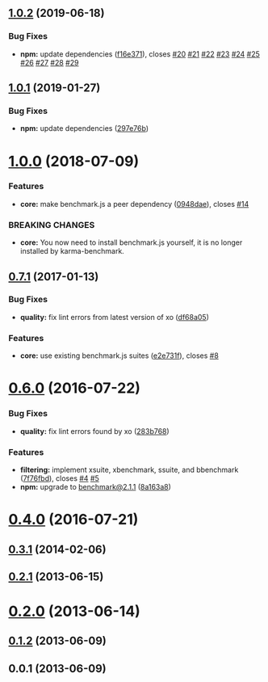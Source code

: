 ## [1.0.2](https://github.com/JamieMason/karma-benchmark/compare/1.0.1...1.0.2) (2019-06-18)

### Bug Fixes

- **npm:** update dependencies
  ([f16e371](https://github.com/JamieMason/karma-benchmark/commit/f16e371)),
  closes [#20](https://github.com/JamieMason/karma-benchmark/issues/20)
  [#21](https://github.com/JamieMason/karma-benchmark/issues/21)
  [#22](https://github.com/JamieMason/karma-benchmark/issues/22)
  [#23](https://github.com/JamieMason/karma-benchmark/issues/23)
  [#24](https://github.com/JamieMason/karma-benchmark/issues/24)
  [#25](https://github.com/JamieMason/karma-benchmark/issues/25)
  [#26](https://github.com/JamieMason/karma-benchmark/issues/26)
  [#27](https://github.com/JamieMason/karma-benchmark/issues/27)
  [#28](https://github.com/JamieMason/karma-benchmark/issues/28)
  [#29](https://github.com/JamieMason/karma-benchmark/issues/29)

## [1.0.1](https://github.com/JamieMason/karma-benchmark/compare/1.0.0...1.0.1) (2019-01-27)

### Bug Fixes

- **npm:** update dependencies
  ([297e76b](https://github.com/JamieMason/karma-benchmark/commit/297e76b))

# [1.0.0](https://github.com/JamieMason/karma-benchmark/compare/0.7.1...1.0.0) (2018-07-09)

### Features

- **core:** make benchmark.js a peer dependency
  ([0948dae](https://github.com/JamieMason/karma-benchmark/commit/0948dae)),
  closes [#14](https://github.com/JamieMason/karma-benchmark/issues/14)

### BREAKING CHANGES

- **core:** You now need to install benchmark.js yourself, it is no longer
  installed by karma-benchmark.

## [0.7.1](https://github.com/JamieMason/karma-benchmark/compare/0.6.0...0.7.1) (2017-01-13)

### Bug Fixes

- **quality:** fix lint errors from latest version of xo
  ([df68a05](https://github.com/JamieMason/karma-benchmark/commit/df68a05))

### Features

- **core:** use existing benchmark.js suites
  ([e2e731f](https://github.com/JamieMason/karma-benchmark/commit/e2e731f)),
  closes [#8](https://github.com/JamieMason/karma-benchmark/issues/8)

# [0.6.0](https://github.com/JamieMason/karma-benchmark/compare/0.4.0...0.6.0) (2016-07-22)

### Bug Fixes

- **quality:** fix lint errors found by xo
  ([283b768](https://github.com/JamieMason/karma-benchmark/commit/283b768))

### Features

- **filtering:** implement xsuite, xbenchmark, ssuite, and bbenchmark
  ([7f76fbd](https://github.com/JamieMason/karma-benchmark/commit/7f76fbd)),
  closes [#4](https://github.com/JamieMason/karma-benchmark/issues/4)
  [#5](https://github.com/JamieMason/karma-benchmark/issues/5)
- **npm:** upgrade to benchmark@2.1.1
  ([8a163a8](https://github.com/JamieMason/karma-benchmark/commit/8a163a8))

# [0.4.0](https://github.com/JamieMason/karma-benchmark/compare/0.3.1...0.4.0) (2016-07-21)

## [0.3.1](https://github.com/JamieMason/karma-benchmark/compare/0.3.0...0.3.1) (2014-02-06)

## [0.2.1](https://github.com/JamieMason/karma-benchmark/compare/0.2.0...0.2.1) (2013-06-15)

# [0.2.0](https://github.com/JamieMason/karma-benchmark/compare/0.1.2...0.2.0) (2013-06-14)

## [0.1.2](https://github.com/JamieMason/karma-benchmark/compare/0.0.1...0.1.2) (2013-06-09)

## 0.0.1 (2013-06-09)
